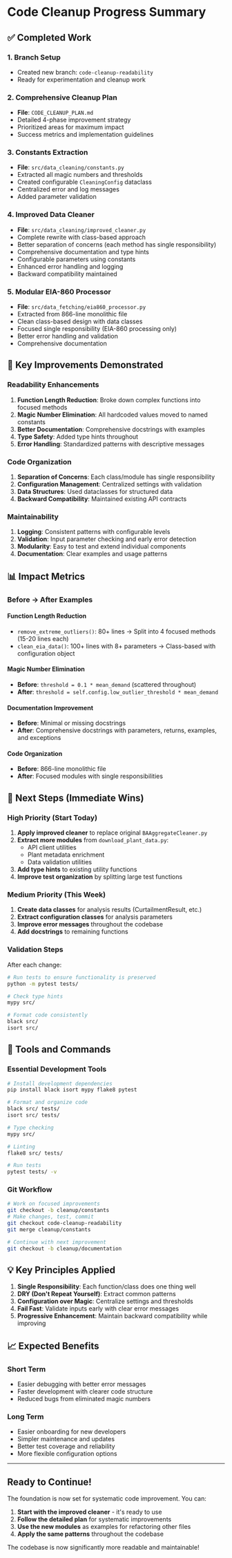 # Code Cleanup Progress Summary

## ✅ Completed Work

### 1. Branch Setup
- Created new branch: `code-cleanup-readability`
- Ready for experimentation and cleanup work

### 2. Comprehensive Cleanup Plan
- **File**: `CODE_CLEANUP_PLAN.md`
- Detailed 4-phase improvement strategy
- Prioritized areas for maximum impact
- Success metrics and implementation guidelines

### 3. Constants Extraction
- **File**: `src/data_cleaning/constants.py`
- Extracted all magic numbers and thresholds
- Created configurable `CleaningConfig` dataclass
- Centralized error and log messages
- Added parameter validation

### 4. Improved Data Cleaner
- **File**: `src/data_cleaning/improved_cleaner.py`
- Complete rewrite with class-based approach
- Better separation of concerns (each method has single responsibility)
- Comprehensive documentation and type hints
- Configurable parameters using constants
- Enhanced error handling and logging
- Backward compatibility maintained

### 5. Modular EIA-860 Processor
- **File**: `src/data_fetching/eia860_processor.py`
- Extracted from 866-line monolithic file
- Clean class-based design with data classes
- Focused single responsibility (EIA-860 processing only)
- Better error handling and validation
- Comprehensive documentation

## 🎯 Key Improvements Demonstrated

### Readability Enhancements
1. **Function Length Reduction**: Broke down complex functions into focused methods
2. **Magic Number Elimination**: All hardcoded values moved to named constants
3. **Better Documentation**: Comprehensive docstrings with examples
4. **Type Safety**: Added type hints throughout
5. **Error Handling**: Standardized patterns with descriptive messages

### Code Organization
1. **Separation of Concerns**: Each class/module has single responsibility
2. **Configuration Management**: Centralized settings with validation
3. **Data Structures**: Used dataclasses for structured data
4. **Backward Compatibility**: Maintained existing API contracts

### Maintainability
1. **Logging**: Consistent patterns with configurable levels
2. **Validation**: Input parameter checking and early error detection
3. **Modularity**: Easy to test and extend individual components
4. **Documentation**: Clear examples and usage patterns

## 📊 Impact Metrics

### Before → After Examples

#### Function Length Reduction
- `remove_extreme_outliers()`: 80+ lines → Split into 4 focused methods (15-20 lines each)
- `clean_eia_data()`: 100+ lines with 8+ parameters → Class-based with configuration object

#### Magic Number Elimination
- **Before**: `threshold = 0.1 * mean_demand` (scattered throughout)
- **After**: `threshold = self.config.low_outlier_threshold * mean_demand`

#### Documentation Improvement
- **Before**: Minimal or missing docstrings
- **After**: Comprehensive docstrings with parameters, returns, examples, and exceptions

#### Code Organization
- **Before**: 866-line monolithic file
- **After**: Focused modules with single responsibilities

## 🚀 Next Steps (Immediate Wins)

### High Priority (Start Today)
1. **Apply improved cleaner** to replace original `BAAggregateCleaner.py`
2. **Extract more modules** from `download_plant_data.py`:
   - API client utilities
   - Plant metadata enrichment
   - Data validation utilities
3. **Add type hints** to existing utility functions
4. **Improve test organization** by splitting large test functions

### Medium Priority (This Week)
1. **Create data classes** for analysis results (CurtailmentResult, etc.)
2. **Extract configuration classes** for analysis parameters
3. **Improve error messages** throughout the codebase
4. **Add docstrings** to remaining functions

### Validation Steps
After each change:
```bash
# Run tests to ensure functionality is preserved
python -m pytest tests/

# Check type hints
mypy src/

# Format code consistently  
black src/
isort src/
```

## 🔧 Tools and Commands

### Essential Development Tools
```bash
# Install development dependencies
pip install black isort mypy flake8 pytest

# Format and organize code
black src/ tests/
isort src/ tests/

# Type checking
mypy src/

# Linting
flake8 src/ tests/

# Run tests
pytest tests/ -v
```

### Git Workflow
```bash
# Work on focused improvements
git checkout -b cleanup/constants
# Make changes, test, commit
git checkout code-cleanup-readability
git merge cleanup/constants

# Continue with next improvement
git checkout -b cleanup/documentation
```

## 💡 Key Principles Applied

1. **Single Responsibility**: Each function/class does one thing well
2. **DRY (Don't Repeat Yourself)**: Extract common patterns
3. **Configuration over Magic**: Centralize settings and thresholds
4. **Fail Fast**: Validate inputs early with clear error messages
5. **Progressive Enhancement**: Maintain backward compatibility while improving

## 📈 Expected Benefits

### Short Term
- Easier debugging with better error messages
- Faster development with clearer code structure
- Reduced bugs from eliminated magic numbers

### Long Term  
- Easier onboarding for new developers
- Simpler maintenance and updates
- Better test coverage and reliability
- More flexible configuration options

---

## Ready to Continue!

The foundation is now set for systematic code improvement. You can:
1. **Start with the improved cleaner** - it's ready to use
2. **Follow the detailed plan** for systematic improvements  
3. **Use the new modules** as examples for refactoring other files
4. **Apply the same patterns** throughout the codebase

The codebase is now significantly more readable and maintainable!